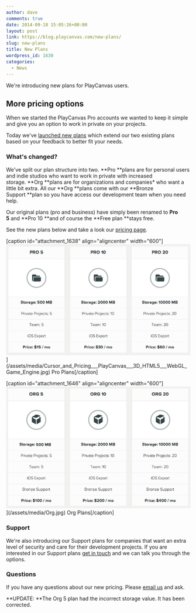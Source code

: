 ```yaml
---
author: dave
comments: true
date: 2014-09-18 15:05:26+00:00
layout: post
link: https://blog.playcanvas.com/new-plans/
slug: new-plans
title: New Plans
wordpress_id: 1630
categories:
  - News
---
```


We're introducing new plans for PlayCanvas users.

## More pricing options

When we started the PlayCanvas Pro accounts we wanted to keep it simple and give you an option to work in private on your projects.

Today we've [launched new plans](https://playcanvas.com/plans) which extend our two existing plans based on your feedback to better fit your needs.

### What's changed?

We've split our plan structure into two. **Pro **plans are for personal users and indie studios who want to work in private with increased storage. **Org **plans are for organizations and companies\* who want a little bit extra. All our **Org **plans come with our **Bronze Support **plan so you have access our development team when you need help.

Our original plans (pro and business) have simply been renamed to **Pro 5** and **Pro 10 **and of course the **Free plan **stays free.

See the new plans below and take a look our [pricing page](https://playcanvas.com/plans).

[caption id="attachment_1638" align="aligncenter" width="600"]![Pro Plans](/assets/media/Cursor_and_Pricing___PlayCanvas___3D_HTML5___WebGL_Game_Engine.jpg)](/assets/media/Cursor_and_Pricing___PlayCanvas___3D_HTML5___WebGL_Game_Engine.jpg) Pro Plans[/caption]

[caption id="attachment_1646" align="aligncenter" width="600"]![Org Plans](/assets/media/Org.jpg)](/assets/media/Org.jpg) Org Plans[/caption]

### Support

We're also introducing our Support plans for companies that want an extra level of security and care for their development projects. If you are interested in our Support plans [get in touch](mailto://sales@playcanvas.com) and we can talk you through the options.

### Questions

If you have any questions about our new pricing. Please [email us](mailto://support@playcanvas.com) and ask.

**UPDATE: **The Org 5 plan had the incorrect storage value. It has been corrected.

